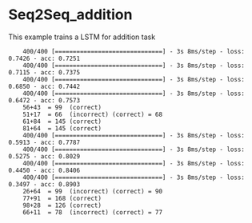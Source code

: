 # Seq2Seq_addition

This example trains a LSTM for addition task


        400/400 [==============================] - 3s 8ms/step - loss: 0.7426 - acc: 0.7251
        400/400 [==============================] - 3s 8ms/step - loss: 0.7115 - acc: 0.7375
        400/400 [==============================] - 3s 8ms/step - loss: 0.6850 - acc: 0.7442
        400/400 [==============================] - 3s 8ms/step - loss: 0.6472 - acc: 0.7573
        56+43  = 99  (correct)
        51+17  = 66  (incorrect) (correct) = 68
        61+84  = 145 (correct)
        81+64  = 145 (correct)
        400/400 [==============================] - 3s 8ms/step - loss: 0.5913 - acc: 0.7787
        400/400 [==============================] - 3s 8ms/step - loss: 0.5275 - acc: 0.8029
        400/400 [==============================] - 3s 8ms/step - loss: 0.4450 - acc: 0.8406
        400/400 [==============================] - 3s 8ms/step - loss: 0.3497 - acc: 0.8903
        26+64  = 99  (incorrect) (correct) = 90
        77+91  = 168 (correct)
        98+28  = 126 (correct)
        66+11  = 78  (incorrect) (correct) = 77
